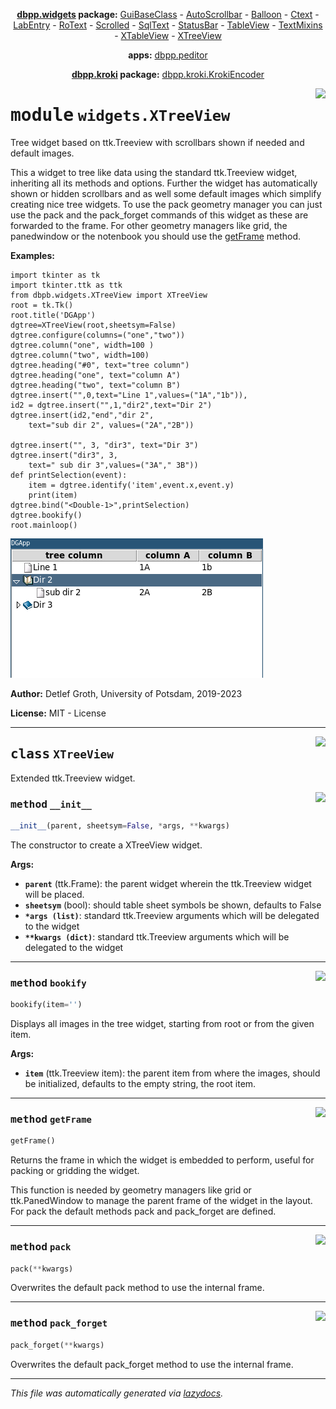 <center>

**[dbpp.widgets](dbpp.widgets.md) package:** 
[GuiBaseClass](dbpp.widgets.GuiBaseClass.md) -
[AutoScrollbar](dbpp.widgets.AutoScrollbar.md) -
[Balloon](dbpp.widgets.Balloon.md) -
[Ctext](dbpp.widgets.Ctext.md) -
[LabEntry](dbpp.widgets.LabEntry.md) -
[RoText](dbpp.widgets.RoText.md) -
[Scrolled](dbpp.widgets.Scrolled.md) -
[SqlText](dbpp.widgets.SqlText.md) -
[StatusBar](dbpp.widgets.StatusBar.md) -
[TableView](dbpp.widgets.TableView.md) -
[TextMixins](dbpp.widgets.TextMixins.md) -
[XTableView](dbpp.widgets.XTableView.md) -
[XTreeView](dbpp.widgets.XTreeView.md) 

**apps:** [dbpp.peditor](dbpp.peditor.PumlEditor.md)

**[dbpp.kroki](dbpp.kroki.md) package:** 
[dbpp.kroki.KrokiEncoder](dbpp.kroki.KrokiEncoder.md)

</center>

<!-- markdownlint-disable -->

<a href="../dbpp/widgets/XTreeView.py#L0"><img align="right" style="float:right;" src="https://img.shields.io/badge/-source-cccccc?style=flat-square" /></a>

# <kbd>module</kbd> `widgets.XTreeView`
Tree widget based on ttk.Treeview with scrollbars shown if needed and default images. 

This a widget to tree like data using the standard ttk.Treeview widget,  inheriting all its methods and options. Further the widget has automatically shown or hidden scrollbars and as  well some default images which simplify creating nice tree widgets. To use the pack geometry manager you can just use the pack and the  pack_forget commands of this widget as these are forwarded to the frame.  For other geometry managers like grid, the panedwindow or the notenbook you should use the [getFrame](#getFrame) method. 



**Examples:**
 

```
import tkinter as tk
import tkinter.ttk as ttk
from dbpb.widgets.XTreeView import XTreeView
root = tk.Tk()
root.title('DGApp')
dgtree=XTreeView(root,sheetsym=False)
dgtree.configure(columns=("one","two"))
dgtree.column("one", width=100 )
dgtree.column("two", width=100)
dgtree.heading("#0", text="tree column")    
dgtree.heading("one", text="column A")
dgtree.heading("two", text="column B")
dgtree.insert("",0,text="Line 1",values=("1A","1b")),
id2 = dgtree.insert("",1,"dir2",text="Dir 2")
dgtree.insert(id2,"end","dir 2",
    text="sub dir 2", values=("2A","2B"))

dgtree.insert("", 3, "dir3", text="Dir 3")
dgtree.insert("dir3", 3,
    text=" sub dir 3",values=("3A"," 3B"))
def printSelection(event):
    item = dgtree.identify('item',event.x,event.y)
    print(item)
dgtree.bind("<Double-1>",printSelection)
dgtree.bookify()
root.mainloop()
``` 



![](XTreeView.png) 

**Author:** Detlef Groth, University of Potsdam, 2019-2023 

**License:** MIT - License 



---

<a href="../dbpp/widgets/XTreeView.py#L57"><img align="right" style="float:right;" src="https://img.shields.io/badge/-source-cccccc?style=flat-square" /></a>

## <kbd>class</kbd> `XTreeView`
Extended ttk.Treeview widget. 

<a href="../dbpp/widgets/XTreeView.py#L59"><img align="right" style="float:right;" src="https://img.shields.io/badge/-source-cccccc?style=flat-square" /></a>

### <kbd>method</kbd> `__init__`

```python
__init__(parent, sheetsym=False, *args, **kwargs)
```

The constructor to create a XTreeView widget.  



**Args:**
 
 - <b>`parent`</b> (ttk.Frame):  the parent widget wherein the ttk.Treeview widget will be placed. 
 - <b>`sheetsym`</b> (bool):  should table sheet symbols be shown, defaults to False 
 - <b>`*args (list)`</b>:  standard ttk.Treeview arguments which will be delegated to the widget 
 - <b>`**kwargs (dict)`</b>:  standard ttk.Treeview arguments which will be delegated to the widget 




---

<a href="../dbpp/widgets/XTreeView.py#L136"><img align="right" style="float:right;" src="https://img.shields.io/badge/-source-cccccc?style=flat-square" /></a>

### <kbd>method</kbd> `bookify`

```python
bookify(item='')
```

Displays all images in the tree widget, starting from root or from the given item. 



**Args:**
 
 - <b>`item`</b> (ttk.Treeview item):  the parent item from where the images, should be initialized, defaults to the empty string, the root item. 

---

<a href="../dbpp/widgets/XTreeView.py#L156"><img align="right" style="float:right;" src="https://img.shields.io/badge/-source-cccccc?style=flat-square" /></a>

### <kbd>method</kbd> `getFrame`

```python
getFrame()
```

Returns the frame in which the widget is embedded to perform, useful for packing or gridding the widget. 

This function is needed by geometry managers like grid or ttk.PanedWindow to manage the parent frame of the widget in the layout. For pack the default methods pack and pack_forget are defined. 

---

<a href="../dbpp/widgets/XTreeView.py#L177"><img align="right" style="float:right;" src="https://img.shields.io/badge/-source-cccccc?style=flat-square" /></a>

### <kbd>method</kbd> `pack`

```python
pack(**kwargs)
```

Overwrites the default pack method to use the internal frame. 

---

<a href="../dbpp/widgets/XTreeView.py#L180"><img align="right" style="float:right;" src="https://img.shields.io/badge/-source-cccccc?style=flat-square" /></a>

### <kbd>method</kbd> `pack_forget`

```python
pack_forget(**kwargs)
```

Overwrites the default pack_forget method to use the internal frame. 




---

_This file was automatically generated via [lazydocs](https://github.com/ml-tooling/lazydocs)._

